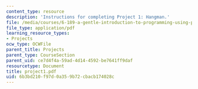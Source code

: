 ```yaml
---
content_type: resource
description: 'Instructions for completing Project 1: Hangman.'
file: /media/courses/6-189-a-gentle-introduction-to-programming-using-python-january-iap-2008/6b3bd210f97d0a359b72cbacb174028c_project1.pdf
file_type: application/pdf
learning_resource_types:
- Projects
ocw_type: OCWFile
parent_title: Projects
parent_type: CourseSection
parent_uid: ce7d4f4a-59ad-4d14-4592-be7641ff9daf
resourcetype: Document
title: project1.pdf
uid: 6b3bd210-f97d-0a35-9b72-cbacb174028c
---
```


